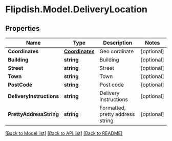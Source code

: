 # Flipdish.Model.DeliveryLocation
## Properties

Name | Type | Description | Notes
------------ | ------------- | ------------- | -------------
**Coordinates** | [**Coordinates**](Coordinates.md) | Geo cordinate | [optional] 
**Building** | **string** | Building | [optional] 
**Street** | **string** | Street | [optional] 
**Town** | **string** | Town | [optional] 
**PostCode** | **string** | Post code | [optional] 
**DeliveryInstructions** | **string** | Delivery instructions | [optional] 
**PrettyAddressString** | **string** | Formatted, pretty address string | [optional] 

[[Back to Model list]](../README.md#documentation-for-models) [[Back to API list]](../README.md#documentation-for-api-endpoints) [[Back to README]](../README.md)


